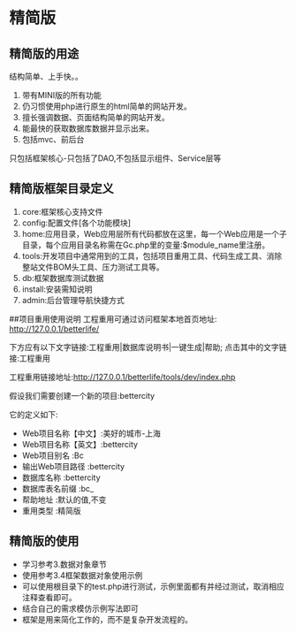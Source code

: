 # 精简版

## 精简版的用途
结构简单、上手快。。
1. 带有MINI版的所有功能
2. 仍习惯使用php进行原生的html简单的网站开发。
3. 擅长强调数据、页面结构简单的网站开发。
4. 能最快的获取数据库数据并显示出来。
5. 包括mvc、前后台

只包括框架核心-只包括了DAO,不包括显示组件、Service层等

## 精简版框架目录定义
1. core:框架核心支持文件
2. config:配置文件[各个功能模块]
3. home:应用目录，Web应用层所有代码都放在这里，每一个Web应用是一个子目录，每个应用目录名称需在Gc.php里的变量:$module_name里注册。
4. tools:开发项目中通常用到的工具，包括项目重用工具、代码生成工具、消除整站文件BOM头工具、压力测试工具等。
5. db:框架数据库测试数据
6. install:安装需知说明
7. admin:后台管理导航快捷方式

##项目重用使用说明
工程重用可通过访问框架本地首页地址:
http://127.0.0.1/betterlife/

下方应有以下文字链接:工程重用|数据库说明书|一键生成|帮助;
点击其中的文字链接:工程重用

工程重用链接地址:http://127.0.0.1/betterlife/tools/dev/index.php

假设我们需要创建一个新的项目:bettercity

它的定义如下:
* Web项目名称【中文】:美好的城市-上海
* Web项目名称【英文】:bettercity
* Web项目别名        :Bc
* 输出Web项目路径    :bettercity
* 数据库名称         :bettercity
* 数据库表名前缀     :bc_
* 帮助地址           :默认的值,不变
* 重用类型           :精简版

## 精简版的使用

* 学习参考3.数据对象章节
* 使用参考3.4框架数据对象使用示例
* 可以使用根目录下的test.php进行测试，示例里面都有并经过测试，取消相应注释查看即可。
* 结合自己的需求模仿示例写法即可
* 框架是用来简化工作的，而不是复杂开发流程的。
